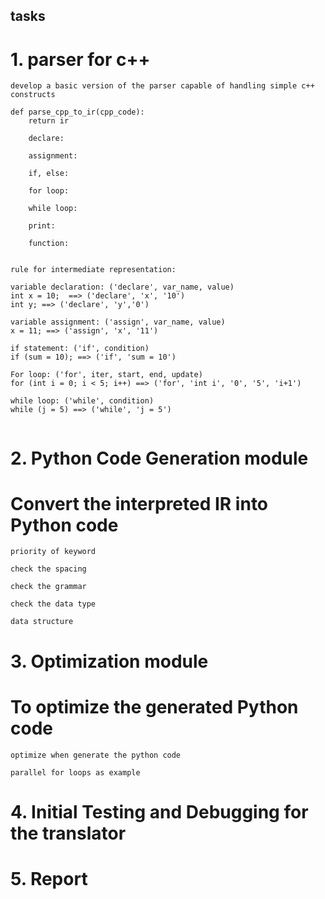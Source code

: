 ## tasks

# 1. parser for c++
    develop a basic version of the parser capable of handling simple c++ constructs

```
def parse_cpp_to_ir(cpp_code):
    return ir

```



````
    declare:

    assignment:

    if, else:

    for loop:

    while loop:

    print:

    function:


````  


```
rule for intermediate representation:

variable declaration: ('declare', var_name, value)
int x = 10;  ==> ('declare', 'x', '10')
int y; ==> ('declare', 'y','0')

variable assignment: ('assign', var_name, value)
x = 11; ==> ('assign', 'x', '11')

if statement: ('if', condition)
if (sum = 10); ==> ('if', 'sum = 10')

For loop: ('for', iter, start, end, update)
for (int i = 0; i < 5; i++) ==> ('for', 'int i', '0', '5', 'i+1')

while loop: ('while', condition)
while (j = 5) ==> ('while', 'j = 5')


```


# 2. Python Code Generation module

# Convert the interpreted IR into Python code

```
priority of keyword

check the spacing

check the grammar

check the data type

data structure

```



# 3. Optimization module

# To optimize the generated Python code

```
optimize when generate the python code

parallel for loops as example

```


# 4. Initial Testing and Debugging for the translator


# 5. Report


